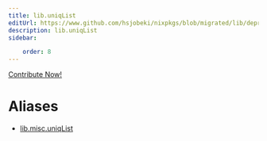 ```yaml
---
title: lib.uniqList
editUrl: https://www.github.com/hsjobeki/nixpkgs/blob/migrated/lib/deprecated.nix#L91C14
description: lib.uniqList
sidebar:

    order: 8
---
```


<a href="https://www.github.com/hsjobeki/nixpkgs/blob/migrated/lib/deprecated.nix#L91C14">Contribute Now!</a>


# Aliases

- [lib.misc.uniqList](/nix-doc-comments/reference/lib/misc/lib-misc-uniqlist)


